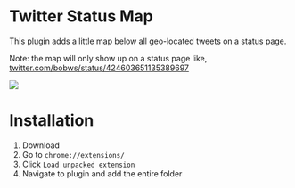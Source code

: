 Twitter Status Map
========

This plugin adds a little map below all geo-located tweets on a status page.

Note: the map will only show up on a status page like, [twitter.com/bobws/status/424603651135389697](https://twitter.com/bobws/status/424603651135389697)

![](https://i.cloudup.com/4OM268iFxH-2000x2000.png)

Installation
============

1. Download
2. Go to  `chrome://extensions/`
3. Click `Load unpacked extension` 
4. Navigate to plugin and add the entire folder